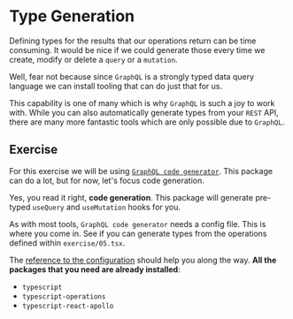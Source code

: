 # Type Generation

Defining types for the results that our operations return can be time consuming.
It would be nice if we could generate those every time we create, modify or delete
a `query` or a `mutation`.

Well, fear not because since `GraphQL` is a strongly typed data query language
we can install tooling that can do just that for us.

This capability is one of many which is why `GraphQL` is such a joy to work with.
While you can also automatically generate types from your `REST` API, there are many more
fantastic tools which are only possible due to `GraphQL`.

## Exercise

For this exercise we will be using [`GraphQL code generator`](https://graphql-code-generator.com/).
This package can do a lot, but for now, let's focus code generation.

Yes, you read it right, **code generation**. This package will generate pre-typed `useQuery` and `useMutation` hooks for you.

As with most tools, `GraphQL code generator` needs a config file. This is where you come in.
See if you can generate types from the operations defined within `exercise/05.tsx`.

The [reference to the configuration](https://graphql-code-generator.com/docs/getting-started/codegen-config) should help you along the way. **All the packages that you need are already installed**:

- `typescript`
- `typescript-operations`
- `typescript-react-apollo`
